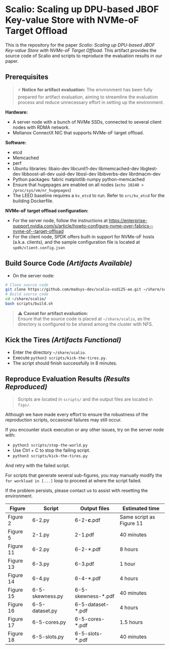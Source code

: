 # Scalio: Scaling up DPU-based JBOF Key-value Store with NVMe-oF Target Offload

This is the repository for the paper *Scalio: Scaling up DPU-based JBOF Key-value Store with NVMe-oF Target Offload*. This artifact provides the source code of Scalio and scripts to reproduce the evaluation results in our paper.

## Prerequisites

> ⚡ **Notice for artifact evaluation:**
> The environment has been fully prepared for artifact evaluation, aiming to streamline the evaluation process and reduce unnecessary effort in setting up the environment.

**Hardware:**

- A server node with a bunch of NVMe SSDs, connected to several client nodes with RDMA network.
- Mellanox ConnectX NIC that supports NVMe-oF target offload.

**Software:**

- etcd
- Memcached
- perf
- Ubuntu libraries: libaio-dev libcunit1-dev libmemcached-dev libgtest-dev libboost-all-dev uuid-dev libssl-dev libibverbs-dev librdmacm-dev
- Python packages: fabric matplotlib numpy python-memcached
- Ensure that hugepages are enabled on all nodes (`echo 10240 > /proc/sys/vm/nr_hugepages`)
- The LEED baseline requires a `kv_etcd` to run. Refer to `src/kv_etcd` for the building Dockerfile.

**NVMe-oF target offload configuration:**

- For the server node, follow the instructions at https://enterprise-support.nvidia.com/s/article/howto-configure-nvme-over-fabrics--nvme-of--target-offload
- For the client node, SPDK offers built-in support for NVMe-oF hosts (a.k.a. clients), and the sample configuration file is located at `spdk/client.config.json`

## Build Source Code *(Artifacts Available)*

- On the server node:

```bash
# Clone source code
git clone https://github.com/madsys-dev/scalio-osdi25-ae.git ~/share/scalio
# Build source code
cd ~/share/scalio/
bash scripts/build.sh
```

> ⚠️ **Caveat for artifact evaluation:**  
> Ensure that the source code is placed at `~/share/scalio`, as the directory is configured to be shared among the cluster with NFS.

## Kick the Tires *(Artifacts Functional)*

- Enter the directory `~/share/scalio`.
- Execute `python3 scripts/kick-the-tires.py`.
- The script should finish successfully in 8 minutes.

## Reproduce Evaluation Results *(Results Reproduced)*

> Scripts are located in `scripts/` and the output files are located in `figs/`.

Although we have made every effort to ensure the robustness of the reproduction scripts, occasional failures may still occur.

If you encounter stuck execution or any other issues, try on the server node with:

- `python3 scripts/stop-the-world.py`
- Use Ctrl + C to stop the failing script.
- `python3 scripts/kick-the-tires.py`

And retry with the failed script.

For scripts that generate several sub-figures, you may manually modify the `for workload in [...]` loop to proceed at where the script failed.

If the problem persists, please contact us to assist with resetting the environment.

| Figure    | Script          | Output files       | Estimated time           |
| --------- | --------------- | ------------------ | ------------------------ |
| Figure 2  | 6-2.py          | 6-2-**c**.pdf      | Same script as Figure 11 |
| Figure 5  | 2-1.py          | 2-1.pdf            | 40 minutes               |
| Figure 11 | 6-2.py          | 6-2-*.pdf          | 8 hours                  |
| Figure 13 | 6-3.py          | 6-3.pdf            | 1 hour                   |
| Figure 14 | 6-4.py          | 6-4-*.pdf          | 4 hours                  |
| Figure 15 | 6-5-skewness.py | 6-5-skewness-*.pdf | 40 minutes               |
| Figure 16 | 6-5-dataset.py  | 6-5-dataset-*.pdf  | 4 hours                  |
| Figure 17 | 6-5-cores.py    | 6-5-cores-*.pdf    | 1.5 hours                |
| Figure 18 | 6-5-slots.py    | 6-5-slots-*.pdf    | 40 minutes               |
